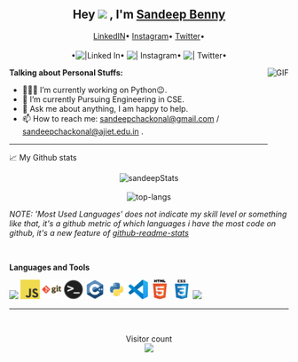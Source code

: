 <h2 align="center">Hey <img src="https://media.giphy.com/media/hvRJCLFzcasrR4ia7z/giphy.gif" width="25px"> , I'm <a href="https://shwetang550.github.io/profile/">Sandeep Benny</a></h2>
<p align="center">
  <a href="https://www.linkedin.com/in/sandeep-benny-053b441a4/">LinkedIN</a>•
  <a href="https://www.instagram.com/sandeep7._/">Instagram</a>•
  <a href="https://twitter.com/BennySandeep">Twitter</a>•
  </br>
  <br>
   •<img align="center" alt="|Linked In" width="80px" src="https://brand.linkedin.com/content/dam/me/business/en-us/amp/brand-site/v2/bg/LI-Logo.svg.original.svg" />•
    <img align="center" alt="| Instagram" width="30px" src="https://cdn-icons.flaticon.com/png/512/3955/premium/3955024.png?token=exp=1658825927~hmac=ed8f9e1a6d8a147874f2f0ff69649b44" />•
    <img align="center" alt="| Twitter" width="30px" src="https://cdn-icons.flaticon.com/png/512/3955/premium/3955031.png?token=exp=1658825999~hmac=f5ef9f5f77b90a45ea5865802925b811" />•</br>
</p>
<img align="right" height="150rem" alt="GIF" src="https://media4.giphy.com/media/RbDKaczqWovIugyJmW/200w.webp?cid=ecf05e47yrznhyd4w1cnwbe3hlilpmls3c0mrsymhdzmzp5z&rid=200w.webp" />

**Talking about Personal Stuffs:**

- 👨🏽‍💻  I’m currently working on Python:wink:.
- 🌱  I’m currently Pursuing Engineering in CSE. 
- 💬  Ask me about anything, I am happy to help.
- 📫  How to reach me: sandeepchackonal@gmail.com / sandeepchackonal@ajiet.edu.in .

***
<!--- Comments are Fun ---<p align="center"> <a href="https://github.com/ryo-ma/github-profile-trophy"><img src="https://github-profile-trophy.vercel.app/?username=Sandeepbenny" alt="Sandeepbenny" /> </a> </p>
 <br>
<!--- Comments are Fun --->
📈 My Github stats <br />
<p align="center">
  <img src="https://github-readme-stats.vercel.app/api?username=Sandeepbenny&theme=dark&show_icons=true" alt="sandeepStats" />  
  <br />
  <br />
  <img src="https://github-readme-stats.vercel.app/api/top-langs/?username=Sandeepbenny&layout=compact&theme=dark" alt="top-langs" />
</p>

*NOTE: 'Most Used Languages' does not indicate my skill level or something like that, it's a github metric of which languages i have the most code on github, it's a new feature of [github-readme-stats](https://github.com/anuraghazra/github-readme-stats)*

<br>

**Languages and Tools**

<code><img height="35rem" src="https://cdn4.iconfinder.com/data/icons/logos-3/600/React.js_logo-512.png" /></code>
<code><img height="35rem" src="https://raw.githubusercontent.com/github/explore/80688e429a7d4ef2fca1e82350fe8e3517d3494d/topics/javascript/javascript.png"></code>
<code><img height="35rem" src="https://raw.githubusercontent.com/github/explore/80688e429a7d4ef2fca1e82350fe8e3517d3494d/topics/git/git.png"></code>
<code><img height="35rem" src="https://raw.githubusercontent.com/github/explore/80688e429a7d4ef2fca1e82350fe8e3517d3494d/topics/terminal/terminal.png"></code>
<code><img height="35rem" src="https://raw.githubusercontent.com/github/explore/80688e429a7d4ef2fca1e82350fe8e3517d3494d/topics/cpp/cpp.png"></code>
<code><img height="35rem" src="https://raw.githubusercontent.com/github/explore/80688e429a7d4ef2fca1e82350fe8e3517d3494d/topics/python/python.png"></code>
<code><img alt="Visual Studio Code" height="35rem" src="https://raw.githubusercontent.com/github/explore/80688e429a7d4ef2fca1e82350fe8e3517d3494d/topics/visual-studio-code/visual-studio-code.png" /></code>
<code><img alt="HTML5" height="35rem" src="https://raw.githubusercontent.com/github/explore/80688e429a7d4ef2fca1e82350fe8e3517d3494d/topics/html/html.png" /></code>
<code><img alt="CSS3" height="35rem" src="https://raw.githubusercontent.com/github/explore/80688e429a7d4ef2fca1e82350fe8e3517d3494d/topics/css/css.png" /></code>
<code><img height="35rem" src="https://img.icons8.com/color/2x/bootstrap.png" /></code>

***

<br />

<p align="center"> 
  Visitor count<br>
  <img src="https://profile-counter.glitch.me/Shwetang550/count.svg" />
</p>


